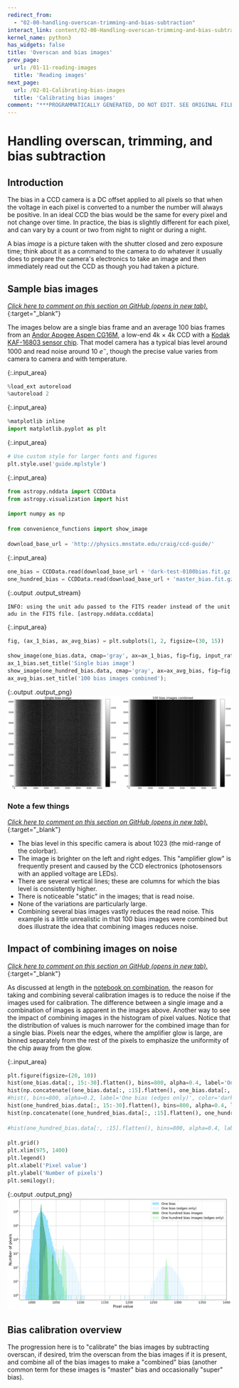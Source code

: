 ```yaml
---
redirect_from:
  - "02-00-handling-overscan-trimming-and-bias-subtraction"
interact_link: content/02-00-Handling-overscan-trimming-and-bias-subtraction.ipynb
kernel_name: python3
has_widgets: false
title: 'Overscan and bias images'
prev_page:
  url: /01-11-reading-images
  title: 'Reading images'
next_page:
  url: /02-01-Calibrating-bias-images
  title: 'Calibrating bias images'
comment: "***PROGRAMMATICALLY GENERATED, DO NOT EDIT. SEE ORIGINAL FILES IN /content***"
---
```


# Handling overscan, trimming, and bias subtraction


## Introduction

The bias in a CCD camera is a DC offset applied to all pixels so that when the
voltage in each pixel is converted to a number the number will always be
positive. In an ideal CCD the bias would be the same for every pixel and not
change over time. In practice, the bias is slightly different for each pixel,
and can vary by a count or two from night to night or during a night.

A bias *image* is a picture taken with the shutter closed and zero exposure
time; think about it as a command to the camera to do whatever it usually does
to prepare the camera's electronics to take an image and then immediately read
out the CCD as though you had taken a picture.

## Sample bias images

[*Click here to comment on this section on GitHub (opens in new tab).*](https://github.com/mwcraig/ccd-reduction-and-photometry-guide/pull/106/files#diff-3dd85a391bd98db8392ba77440bd56b2R37){:target="_blank"}

The images below are a single bias frame and an average 100 bias frames from an
[Andor Apogee Aspen CG16M](http://www.andor.com/pdfs/specifications/Apogee_Aspen_CG16M_Specifications.pdf), a low-end 4k × 4k CCD with a
[Kodak KAF-16803 sensor chip](http://www.onsemi.com/pub/Collateral/KAF-16803-D.PDF). That model camera has a typical bias level
around 1000 and read noise around 10 $e^-$, though the precise value varies from
camera to camera and with temperature.



{:.input_area}
```python
%load_ext autoreload
%autoreload 2
```




{:.input_area}
```python
%matplotlib inline
import matplotlib.pyplot as plt
```




{:.input_area}
```python
# Use custom style for larger fonts and figures
plt.style.use('guide.mplstyle')
```




{:.input_area}
```python
from astropy.nddata import CCDData
from astropy.visualization import hist

import numpy as np

from convenience_functions import show_image

download_base_url = 'http://physics.mnstate.edu/craig/ccd-guide/'
```




{:.input_area}
```python
one_bias = CCDData.read(download_base_url + 'dark-test-0100bias.fit.gz', unit='adu')
one_hundred_bias = CCDData.read(download_base_url + 'master_bias.fit.gz', unit='adu')
```


{:.output .output_stream}
```
INFO: using the unit adu passed to the FITS reader instead of the unit adu in the FITS file. [astropy.nddata.ccddata]

```



{:.input_area}
```python
fig, (ax_1_bias, ax_avg_bias) = plt.subplots(1, 2, figsize=(30, 15))

show_image(one_bias.data, cmap='gray', ax=ax_1_bias, fig=fig, input_ratio=8)
ax_1_bias.set_title('Single bias image')
show_image(one_hundred_bias.data, cmap='gray', ax=ax_avg_bias, fig=fig, input_ratio=8)
ax_avg_bias.set_title('100 bias images combined');
```



{:.output .output_png}
![png](images/02-00-Handling-overscan-trimming-and-bias-subtraction_9_0.png)



### Note a few things

[*Click here to comment on this section on GitHub (opens in new tab).*](https://github.com/mwcraig/ccd-reduction-and-photometry-guide/pull/106/files#diff-3dd85a391bd98db8392ba77440bd56b2R122){:target="_blank"}

+ The bias level in this specific camera is about 1023 (the mid-range of the
colorbar).
+ The image is brighter on the left and right edges. This "amplifier glow" is
frequently present and caused by the CCD electronics (photosensors with an
applied voltage are LEDs).
+ There are several vertical lines; these are columns for which the bias level
is consistently higher.
+ There is noticeable "static" in the images; that is read noise.
+ None of the variations are particularly large.
+ Combining several bias images vastly reduces the read noise. This example is a
little unrealistic in that 100 bias images were combined but does illustrate the
idea that combining images reduces noise.

## Impact of combining images on noise

[*Click here to comment on this section on GitHub (opens in new tab).*](https://github.com/mwcraig/ccd-reduction-and-photometry-guide/pull/106/files#diff-3dd85a391bd98db8392ba77440bd56b2R142){:target="_blank"}

As discussed at length in the [notebook on combination](01-06-Image-combination.html), the reason for
taking and combining several calibration images is to reduce the noise if the
images used for calibration. The difference between a single image and a
combination of images is apparent in the images above. Another way to see the
impact of combining images in the histogram of pixel values. Notice that the
distribution of values is much narrower for the combined image than for a single
bias. Pixels near the edges, where the amplifier glow is large, are binned
separately from the rest of the pixels to emphasize the uniformity of the chip
away from the glow.



{:.input_area}
```python
plt.figure(figsize=(20, 10))
hist(one_bias.data[:, 15:-30].flatten(), bins=800, alpha=0.4, label='One bias', color='deepskyblue')
hist(np.concatenate((one_bias.data[:, :15].flatten(), one_bias.data[:, -30:].flatten())), bins=400, alpha=0.2, label='One bias (edges only)', color='lightskyblue')
#hist(, bins=800, alpha=0.2, label='One bias (edges only)', color='darkblue')
hist(one_hundred_bias.data[:, 15:-30].flatten(), bins=800, alpha=0.4, label='One hundred bias images', color='darkgreen')
hist(np.concatenate((one_hundred_bias.data[:, :15].flatten(), one_hundred_bias.data[:, -30:].flatten())), bins=800, alpha=0.4, label='One hundred bias images (edges only)', color='lightgreen')

#hist(one_hundred_bias.data[:, :15].flatten(), bins=800, alpha=0.4, label='One hundred bias images', color='darkgreen')

plt.grid()
plt.xlim(975, 1400)
plt.legend()
plt.xlabel('Pixel value')
plt.ylabel('Number of pixels')
plt.semilogy();
```



{:.output .output_png}
![png](images/02-00-Handling-overscan-trimming-and-bias-subtraction_12_0.png)



## Bias calibration  overview

The progression here is to "calibrate" the bias images by subtracting overscan,
if desired, trim the overscan from the bias images if it is present, and combine
all of the bias images to make a "combined" bias (another common term for these
images is "master" bias and occasionally "super" bias).
